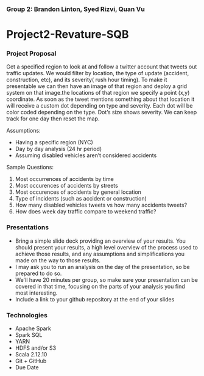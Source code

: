 ### Group 2: Brandon Linton, Syed Rizvi, Quan Vu

# Project2-Revature-SQB

### Project Proposal
Get a specified region to look at and follow a twitter account that tweets out traffic updates. We would filter by location, the type of update (accident, construction, etc), and its severity( rush hour timing). To make it presentable we can then have an image of that region and deploy a grid system on that image.the locations of that region we specify a point (x,y) coordinate. As soon as the tweet mentions something about that location it will receive a custom dot depending on type and severity. Each dot will be color coded depending on the type. Dot’s size shows severity. We can keep track for one day then reset the map.

Assumptions:
- Having a specific region (NYC)
- Day by day analysis (24 hr period)
- Assuming disabled vehicles aren’t considered accidents

Sample Questions:
1. Most occurrences of accidents by time
2. Most occurences of accidents by streets
3. Most occurences of accidents by general location
4. Type of incidents (such as accident or construction)
5. How many disabled vehicles tweets vs how many accidents tweets?
6. How does week day traffic compare to weekend traffic?

### Presentations
- Bring a simple slide deck providing an overview of your results. You should present your results, a high level overview of the process used to achieve those results, and any assumptions and simplifications you made on the way to those results.
- I may ask you to run an analysis on the day of the presentation, so be prepared to do so.
- We'll have 20 minutes per group, so make sure your presentation can be covered in that time, focusing on the parts of your analysis you find most interesting.
- Include a link to your github repository at the end of your slides

### Technologies
- Apache Spark
- Spark SQL
- YARN
- HDFS and/or S3
- Scala 2.12.10
- Git + GitHub
- Due Date

